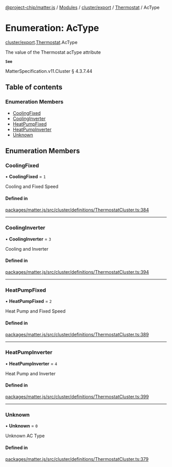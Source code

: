 [@project-chip/matter.js](../README.md) / [Modules](../modules.md) / [cluster/export](../modules/cluster_export.md) / [Thermostat](../modules/cluster_export.Thermostat.md) / AcType

# Enumeration: AcType

[cluster/export](../modules/cluster_export.md).[Thermostat](../modules/cluster_export.Thermostat.md).AcType

The value of the Thermostat acType attribute

**`See`**

MatterSpecification.v11.Cluster § 4.3.7.44

## Table of contents

### Enumeration Members

- [CoolingFixed](cluster_export.Thermostat.AcType.md#coolingfixed)
- [CoolingInverter](cluster_export.Thermostat.AcType.md#coolinginverter)
- [HeatPumpFixed](cluster_export.Thermostat.AcType.md#heatpumpfixed)
- [HeatPumpInverter](cluster_export.Thermostat.AcType.md#heatpumpinverter)
- [Unknown](cluster_export.Thermostat.AcType.md#unknown)

## Enumeration Members

### CoolingFixed

• **CoolingFixed** = ``1``

Cooling and Fixed Speed

#### Defined in

[packages/matter.js/src/cluster/definitions/ThermostatCluster.ts:384](https://github.com/project-chip/matter.js/blob/904d0c9b952b91f28a21803759c5e5c66ee4d272/packages/matter.js/src/cluster/definitions/ThermostatCluster.ts#L384)

___

### CoolingInverter

• **CoolingInverter** = ``3``

Cooling and Inverter

#### Defined in

[packages/matter.js/src/cluster/definitions/ThermostatCluster.ts:394](https://github.com/project-chip/matter.js/blob/904d0c9b952b91f28a21803759c5e5c66ee4d272/packages/matter.js/src/cluster/definitions/ThermostatCluster.ts#L394)

___

### HeatPumpFixed

• **HeatPumpFixed** = ``2``

Heat Pump and Fixed Speed

#### Defined in

[packages/matter.js/src/cluster/definitions/ThermostatCluster.ts:389](https://github.com/project-chip/matter.js/blob/904d0c9b952b91f28a21803759c5e5c66ee4d272/packages/matter.js/src/cluster/definitions/ThermostatCluster.ts#L389)

___

### HeatPumpInverter

• **HeatPumpInverter** = ``4``

Heat Pump and Inverter

#### Defined in

[packages/matter.js/src/cluster/definitions/ThermostatCluster.ts:399](https://github.com/project-chip/matter.js/blob/904d0c9b952b91f28a21803759c5e5c66ee4d272/packages/matter.js/src/cluster/definitions/ThermostatCluster.ts#L399)

___

### Unknown

• **Unknown** = ``0``

Unknown AC Type

#### Defined in

[packages/matter.js/src/cluster/definitions/ThermostatCluster.ts:379](https://github.com/project-chip/matter.js/blob/904d0c9b952b91f28a21803759c5e5c66ee4d272/packages/matter.js/src/cluster/definitions/ThermostatCluster.ts#L379)
